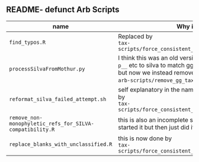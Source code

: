## README- defunct Arb Scripts


name													                            | Why it sucks  
----------------------------------------------------------|-----------------------
`find_typos.R`											                      | Replaced by<br>`tax-scripts/force_consistent_nomenclature_on_database.R`
`processSilvaFromMothur.py`								                | I think this was an old version when we added<br>`p__` etc to silva to match gg/freshtrain,<br>but now we instead remove those from FreshTrain<br>`arb-scripts/remove_gg_taxa_level_prefixes.sh`.  
`reformat_silva_failed_attempt.sh`						            | self explanatory in the name, lol. pretty sure done now by <br>`tax-scripts/force_consistent_nomenclature_on_database.R`  
`remove_non-monophyletic_refs_for_SILVA-compatibility.R`  | this is also an incomplete script-<br>started it but then just did it manually.  
`replace_blanks_with_unclassified.R`					            | this is now done by<br>`tax-scripts/force_consistent_nomenclature_on_database.R`    

